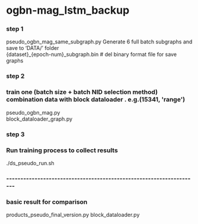 # ogbn-mag_lstm_backup
### step 1 
pseudo_ogbn_mag_same_subgraph.py
Generate 6 full batch subgraphs and save to ‘DATA/’ folder  
{dataset}_{epoch-num}_subgraph.bin    # del binary format file for save graphs
### step 2 
### train one (batch size + batch NID selection method) combination data with block dataloader . e.g.(15341, 'range')
pseudo_ogbn_mag.py      
block_dataloader_graph.py

### step 3 
### Run training process to collect results
./ds_pseudo_run.sh

### --------------------------------------------------------------------



### basic result for comparison
products_pseudo_final_version.py
block_dataloader.py


